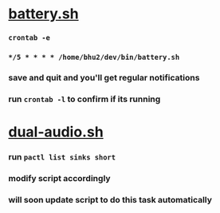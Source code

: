 # [battery.sh](https://github.com/bhu1-103/swiss-army-katana/blob/main/smaller-tools/battery.sh)

### `crontab -e`
### `*/5 * * * * /home/bhu2/dev/bin/battery.sh`
### save and quit and you'll get regular notifications
### run `crontab -l` to confirm if its running

# [dual-audio.sh](https://github.com/bhu1-103/swiss-army-katana/blob/main/smaller-tools/dual-audio.sh)

### run `pactl list sinks short`
### modify script accordingly
### will soon update script to do this task automatically
